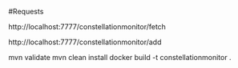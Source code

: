 #Requests

http://localhost:7777/constellationmonitor/fetch

http://localhost:7777/constellationmonitor/add

mvn validate
mvn clean install
docker build -t constellationmonitor .
